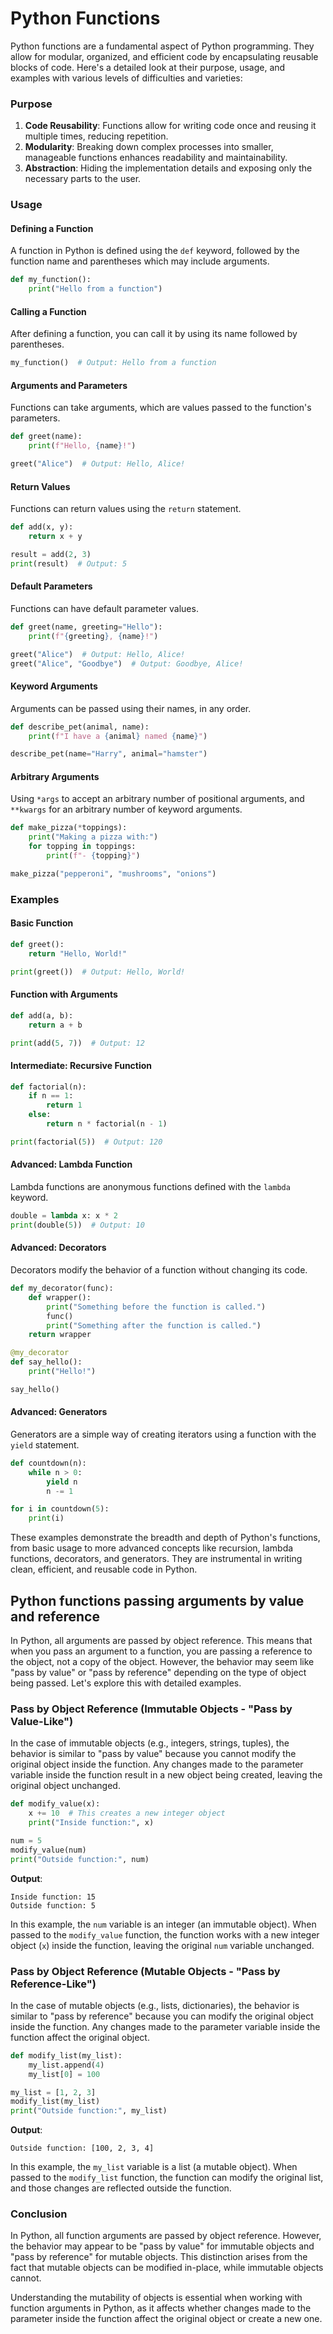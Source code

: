 # Python Functions

Python functions are a fundamental aspect of Python programming. 
They allow for modular, organized, and efficient code by encapsulating reusable blocks of code. 
Here's a detailed look at their purpose, usage, and examples with various levels of difficulties and varieties:

### Purpose

1. **Code Reusability**: Functions allow for writing code once and reusing it multiple times, reducing repetition.
2. **Modularity**: Breaking down complex processes into smaller, manageable functions enhances readability and maintainability.
3. **Abstraction**: Hiding the implementation details and exposing only the necessary parts to the user.

### Usage

#### Defining a Function

A function in Python is defined using the `def` keyword, followed by the function name and parentheses which may include arguments.

```python
def my_function():
    print("Hello from a function")
```

#### Calling a Function

After defining a function, you can call it by using its name followed by parentheses.

```python
my_function()  # Output: Hello from a function
```

#### Arguments and Parameters

Functions can take arguments, which are values passed to the function's parameters.

```python
def greet(name):
    print(f"Hello, {name}!")

greet("Alice")  # Output: Hello, Alice!
```

#### Return Values

Functions can return values using the `return` statement.

```python
def add(x, y):
    return x + y

result = add(2, 3)
print(result)  # Output: 5
```

#### Default Parameters

Functions can have default parameter values.

```python
def greet(name, greeting="Hello"):
    print(f"{greeting}, {name}!")

greet("Alice")  # Output: Hello, Alice!
greet("Alice", "Goodbye")  # Output: Goodbye, Alice!
```

#### Keyword Arguments

Arguments can be passed using their names, in any order.

```python
def describe_pet(animal, name):
    print(f"I have a {animal} named {name}")

describe_pet(name="Harry", animal="hamster")
```

#### Arbitrary Arguments

Using `*args` to accept an arbitrary number of positional arguments, and `**kwargs` for an arbitrary number of keyword arguments.

```python
def make_pizza(*toppings):
    print("Making a pizza with:")
    for topping in toppings:
        print(f"- {topping}")

make_pizza("pepperoni", "mushrooms", "onions")
```

### Examples

#### Basic Function

```python
def greet():
    return "Hello, World!"

print(greet())  # Output: Hello, World!
```

#### Function with Arguments

```python
def add(a, b):
    return a + b

print(add(5, 7))  # Output: 12
```

#### Intermediate: Recursive Function

```python
def factorial(n):
    if n == 1:
        return 1
    else:
        return n * factorial(n - 1)

print(factorial(5))  # Output: 120
```

#### Advanced: Lambda Function

Lambda functions are anonymous functions defined with the `lambda` keyword.

```python
double = lambda x: x * 2
print(double(5))  # Output: 10
```

#### Advanced: Decorators

Decorators modify the behavior of a function without changing its code.

```python
def my_decorator(func):
    def wrapper():
        print("Something before the function is called.")
        func()
        print("Something after the function is called.")
    return wrapper

@my_decorator
def say_hello():
    print("Hello!")

say_hello()
```

#### Advanced: Generators

Generators are a simple way of creating iterators using a function with the `yield` statement.

```python
def countdown(n):
    while n > 0:
        yield n
        n -= 1

for i in countdown(5):
    print(i)
```

These examples demonstrate the breadth and depth of Python's functions, 
from basic usage to more advanced concepts like recursion, 
lambda functions, decorators, and generators. 
They are instrumental in writing clean, efficient, and reusable code in Python.


## Python functions passing arguments by value and reference

In Python, all arguments are passed by object reference. This means that when you pass an argument to a function, you are passing a reference to the object, not a copy of the object. However, the behavior may seem like "pass by value" or "pass by reference" depending on the type of object being passed. Let's explore this with detailed examples.

### Pass by Object Reference (Immutable Objects - "Pass by Value-Like")

In the case of immutable objects (e.g., integers, strings, tuples), the behavior is similar to "pass by value" because you cannot modify the original object inside the function. Any changes made to the parameter variable inside the function result in a new object being created, leaving the original object unchanged.

```python
def modify_value(x):
    x += 10  # This creates a new integer object
    print("Inside function:", x)

num = 5
modify_value(num)
print("Outside function:", num)
```

**Output**:
```
Inside function: 15
Outside function: 5
```

In this example, the `num` variable is an integer (an immutable object). When passed to the `modify_value` function, the function works with a new integer object (`x`) inside the function, leaving the original `num` variable unchanged.

### Pass by Object Reference (Mutable Objects - "Pass by Reference-Like")

In the case of mutable objects (e.g., lists, dictionaries), the behavior is similar to "pass by reference" because you can modify the original object inside the function. Any changes made to the parameter variable inside the function affect the original object.

```python
def modify_list(my_list):
    my_list.append(4)
    my_list[0] = 100

my_list = [1, 2, 3]
modify_list(my_list)
print("Outside function:", my_list)
```

**Output**:
```
Outside function: [100, 2, 3, 4]
```

In this example, the `my_list` variable is a list (a mutable object). When passed to the `modify_list` function, the function can modify the original list, and those changes are reflected outside the function.

### Conclusion

In Python, all function arguments are passed by object reference. However, the behavior may appear to be "pass by value" for immutable objects and "pass by reference" for mutable objects. This distinction arises from the fact that mutable objects can be modified in-place, while immutable objects cannot.

Understanding the mutability of objects is essential when working with function arguments in Python, as it affects whether changes made to the parameter inside the function affect the original object or create a new one.
